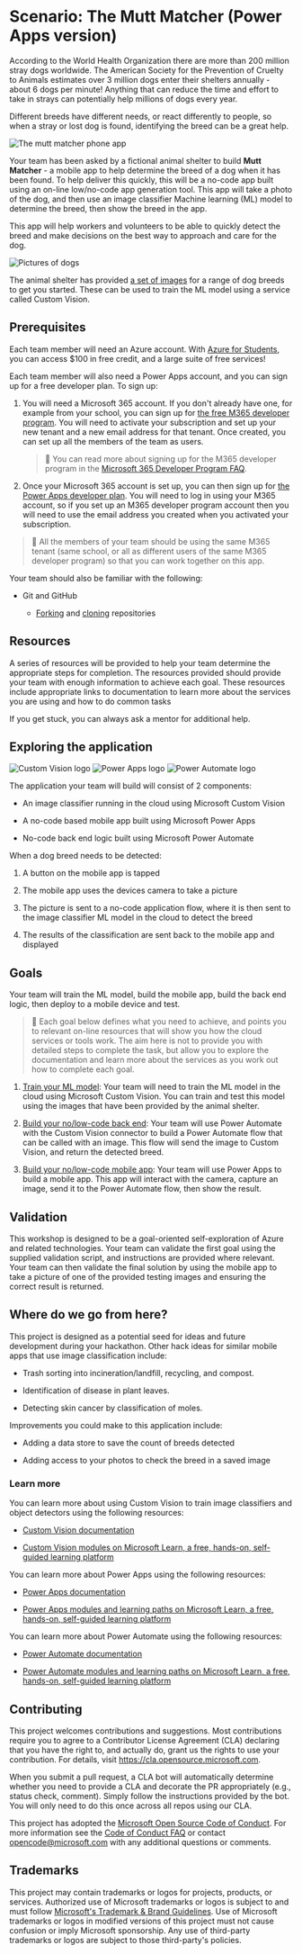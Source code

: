 # Scenario: The Mutt Matcher (Power Apps version)

According to the World Health Organization there are more than 200 million stray dogs worldwide. The American Society for the Prevention of Cruelty to Animals estimates over 3 million dogs enter their shelters annually - about 6 dogs per minute! Anything that can reduce the time and effort to take in strays can potentially help millions of dogs every year.

Different breeds have different needs, or react differently to people, so when a stray or lost dog is found, identifying the breed can be a great help.

![The mutt matcher phone app](./images/mutt-match-app-phone.png)

Your team has been asked by a fictional animal shelter to build **Mutt Matcher** - a mobile app to help determine the breed of a dog when it has been found. To help deliver this quickly, this will be a no-code app built using an on-line low/no-code app generation tool. This app will take a photo of the dog, and then use an image classifier Machine learning (ML) model to determine the breed, then show the breed in the app.

This app will help workers and volunteers to be able to quickly detect the breed and make decisions on the best way to approach and care for the dog.

![Pictures of dogs](./images/dog-pictures.png)

The animal shelter has provided [a set of images](./model-images) for a range of dog breeds to get you started. These can be used to train the ML model using a service called Custom Vision.

## Prerequisites

Each team member will need an Azure account. With [Azure for Students](https://azure.microsoft.com/free/students/?WT.mc_id=academic-39324-jabenn), you can access $100 in free credit, and a large suite of free services!

Each team member will also need a Power Apps account, and you can sign up for a free developer plan. To sign up:

1. You will need a Microsoft 365 account. If you don't already have one, for example from your school, you can sign up for [the free M365 developer program](https://developer.microsoft.com/microsoft-365/dev-program?WT.mc_id=academic-39324-jabenn). You will need to activate your subscription and set up your new tenant and a new email address for that tenant. Once created, you can set up all the members of the team as users.

    > 💁 You can read more about signing up for the M365 developer program in the [Microsoft 365 Developer Program FAQ](https://docs.microsoft.com/office/developer-program/microsoft-365-developer-program-faq?WT.mc_id=academic-39324-jabenn).

1. Once your Microsoft 365 account is set up, you can then sign up for [the Power Apps developer plan](https://powerapps.microsoft.com/developerplan/?WT.mc_id=academic-39324-jabenn). You will need to log in using your M365 account, so if you set up an M365 developer program account then you will need to use the email address you created when you activated your subscription.

> 💁 All the members of your team should be using the same M365 tenant (same school, or all as different users of the same M365 developer program) so that you can work together on this app.

Your team should also be familiar with the following:

- Git and GitHub

  - [Forking](https://docs.github.com/github/getting-started-with-github/quickstart/fork-a-repo) and [cloning](https://docs.github.com/github/creating-cloning-and-archiving-repositories/cloning-a-repository-from-github/cloning-a-repository) repositories

## Resources

A series of resources will be provided to help your team determine the appropriate steps for completion. The resources provided should provide your team with enough information to achieve each goal. These resources include appropriate links to documentation to learn more about the services you are using and how to do common tasks

If you get stuck, you can always ask a mentor for additional help.

## Exploring the application

![Custom Vision logo](./images/custom-vision-logo.png) ![Power Apps logo](./images/power-apps-logo.png) ![Power Automate logo](./images/power-automate-logo.png)

The application your team will build will consist of 2 components:

- An image classifier running in the cloud using Microsoft Custom Vision

- A no-code based mobile app built using Microsoft Power Apps

- No-code back end logic built using Microsoft Power Automate

When a dog breed needs to be detected:

1. A button on the mobile app is tapped

1. The mobile app uses the devices camera to take a picture

1. The picture is sent to a no-code application flow, where it is then sent to the image classifier ML model in the cloud to detect the breed

1. The results of the classification are sent back to the mobile app and displayed

## Goals

Your team will train the ML model, build the mobile app, build the back end logic, then deploy to a mobile device and test.

> 💁 Each goal below defines what you need to achieve, and points you to relevant on-line resources that will show you how the cloud services or tools work. The aim here is not to provide you with detailed steps to complete the task, but allow you to explore the documentation and learn more about the services as you work out how to complete each goal.

1. [Train your ML model](train-model.md): Your team will need to train the ML model in the cloud using Microsoft Custom Vision. You can train and test this model using the images that have been provided by the animal shelter.

1. [Build your no/low-code back end](back-end.md): Your team will use Power Automate with the Custom Vision connector to build a Power Automate flow that can be called with an image. This flow will send the image to Custom Vision, and return the detected breed.

1. [Build your no/low-code mobile app](mobile-app.md): Your team will use Power Apps to build a mobile app. This app will interact with the camera, capture an image, send it to the Power Automate flow, then show the result.

## Validation

This workshop is designed to be a goal-oriented self-exploration of Azure and related technologies. Your team can validate the first goal using the supplied validation script, and instructions are provided where relevant. Your team can then validate the final solution by using the mobile app to take a picture of one of the provided testing images and ensuring the correct result is returned.

## Where do we go from here?

This project is designed as a potential seed for ideas and future development during your hackathon. Other hack ideas for similar mobile apps that use image classification include:

- Trash sorting into incineration/landfill, recycling, and compost.

- Identification of disease in plant leaves.

- Detecting skin cancer by classification of moles.

Improvements you could make to this application include:

- Adding a data store to save the count of breeds detected

- Adding access to your photos to check the breed in a saved image

### Learn more

You can learn more about using Custom Vision to train image classifiers and object detectors using the following resources:

- [Custom Vision documentation](https://docs.microsoft.com/azure/cognitive-services/custom-vision-service/?WT.mc_id=academic-39324-jabenn)

- [Custom Vision modules on Microsoft Learn, a free, hands-on, self-guided learning platform](https://docs.microsoft.com/users/jimbobbennett/collections/qe2ehjny7z7zgd?WT.mc_id=academic-39324-jabenn)

You can learn more about Power Apps using the following resources:

- [Power Apps documentation](https://docs.microsoft.com/power-automate/?WT.mc_id=academic-39324-jabenn)

- [Power Apps modules and learning paths on Microsoft Learn, a free, hands-on, self-guided learning platform](https://docs.microsoft.com/learn/powerplatform/power-apps?WT.mc_id=academic-39324-jabenn)

You can learn more about Power Automate using the following resources:

- [Power Automate documentation](https://docs.microsoft.com/powerapps/?WT.mc_id=academic-39324-jabenn)

- [Power Automate modules and learning paths on Microsoft Learn, a free, hands-on, self-guided learning platform](https://docs.microsoft.com/learn/powerplatform/power-automate?WT.mc_id=academic-39324-jabenn)

## Contributing

This project welcomes contributions and suggestions.  Most contributions require you to agree to a
Contributor License Agreement (CLA) declaring that you have the right to, and actually do, grant us
the rights to use your contribution. For details, visit https://cla.opensource.microsoft.com.

When you submit a pull request, a CLA bot will automatically determine whether you need to provide
a CLA and decorate the PR appropriately (e.g., status check, comment). Simply follow the instructions
provided by the bot. You will only need to do this once across all repos using our CLA.

This project has adopted the [Microsoft Open Source Code of Conduct](https://opensource.microsoft.com/codeofconduct/).
For more information see the [Code of Conduct FAQ](https://opensource.microsoft.com/codeofconduct/faq/) or
contact [opencode@microsoft.com](mailto:opencode@microsoft.com) with any additional questions or comments.

## Trademarks

This project may contain trademarks or logos for projects, products, or services. Authorized use of Microsoft
trademarks or logos is subject to and must follow
[Microsoft's Trademark & Brand Guidelines](https://www.microsoft.com/en-us/legal/intellectualproperty/trademarks/usage/general).
Use of Microsoft trademarks or logos in modified versions of this project must not cause confusion or imply Microsoft sponsorship.
Any use of third-party trademarks or logos are subject to those third-party's policies.

